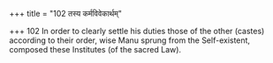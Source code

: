 +++
title = "102 तस्य कर्मविवेकार्थम्"

+++
102	In order to clearly settle his duties those of the other (castes) according to their order, wise Manu sprung from the Self-existent, composed these Institutes (of the sacred Law).